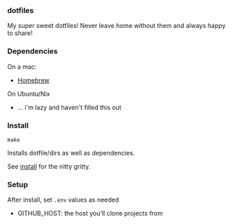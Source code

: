 ### dotfiles

My super sweet dotfiles!  Never leave home without them and always happy to share!

### Dependencies

On a mac:

  - [Homebrew](https://brew.sh/)

On Ubuntu/Nix

  - ... i'm lazy and haven't filled this out

### Install

`make`

Installs dotfile/dirs as well as dependencies.

See [install](./install) for the nitty gritty.

### Setup

After install, set `.env` values as needed

  - GITHUB_HOST: the host you'll clone projects from
